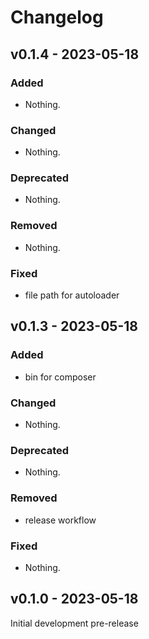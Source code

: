 # Changelog

## v0.1.4 - 2023-05-18

### Added

- Nothing.

### Changed

- Nothing.

### Deprecated

- Nothing.

### Removed

- Nothing.

### Fixed

- file path for autoloader

## v0.1.3 - 2023-05-18

### Added

- bin for composer

### Changed

- Nothing.

### Deprecated

- Nothing.

### Removed

- release workflow

### Fixed

- Nothing.

## v0.1.0 - 2023-05-18

Initial development pre-release
